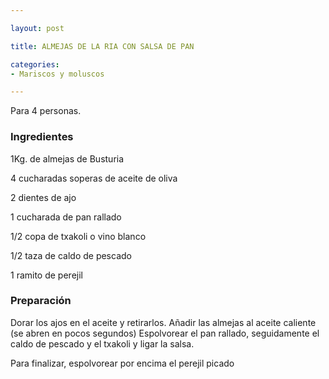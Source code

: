 ```yaml
---

layout: post

title: ALMEJAS DE LA RIA CON SALSA DE PAN

categories:
- Mariscos y moluscos

---
```


Para 4 personas.

<h3>Ingredientes</h3>

1Kg. de almejas de Busturia

4 cucharadas soperas de aceite de oliva

2 dientes de ajo

1 cucharada de pan rallado

1/2 copa de txakoli o vino blanco

1/2 taza de caldo de pescado

1 ramito de perejil

<h3>Preparación</h3>

Dorar los ajos en el aceite y retirarlos. Añadir las almejas al aceite caliente (se abren en pocos segundos) Espolvorear el pan rallado, seguidamente el caldo de pescado y el txakoli y ligar la salsa.

Para finalizar, espolvorear por encima el perejil picado